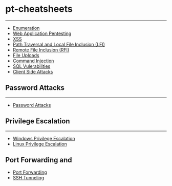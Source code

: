 # pt-cheatsheets
---

- [Enumeration](pt-cheatsheets/Enumeration.md)
- [Web Application Pentesting](pt-cheatsheets/Web_Application_Pentesting.md)
- [XSS](/pt-cheatsheets/XSS.md)
- [Path Traversal and Local File Inclusion (LFI)](pt-cheatsheets/Path_Traversal_and_Local_File_Inclusion_(LFI).md)
- [Remote File Inclusion (RFI)](/pt-cheatsheets/Remote_File_Inclusion_(RFI).md)
- [File Uploads](/pt-cheatsheets/File_Uploads.md)
- [Command Injection](/pt-cheatsheets/Command_Injection.md)
- [SQL Vulerabilities](/pt-cheatsheets/SQL_Vulerabilities.md)
- [Client Side Attacks](/pt-cheatsheets/Client_Side_Attacks.md)

## Password Attacks
---
- [Password Attacks](/pt-cheatsheets/Password_Attacks.md)

## Privilege Escalation
---
- [Windows Privilege Escalation](/pt-cheatsheets/Windows_Privilege_Escalation.md)
- [Linux Privilege Escalation](/pt-cheatsheets/Linux_Privilege_Escalation.md)

## Port Forwarding and
- [Port Forwarding](/pt-cheatsheets/Port_Forwarding.md)
- [SSH Tunneling](/pt-cheatsheets/SSH_Tunneling.md)
